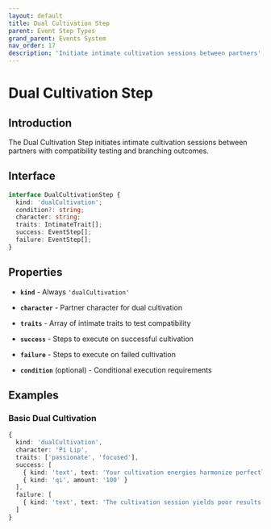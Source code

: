 ```yaml
---
layout: default
title: Dual Cultivation Step
parent: Event Step Types
grand_parent: Events System
nav_order: 17
description: 'Initiate intimate cultivation sessions between partners'
---
```


# Dual Cultivation Step

## Introduction

The Dual Cultivation Step initiates intimate cultivation sessions between partners with compatibility testing and branching outcomes.

## Interface

```typescript
interface DualCultivationStep {
  kind: 'dualCultivation';
  condition?: string;
  character: string;
  traits: IntimateTrait[];
  success: EventStep[];
  failure: EventStep[];
}
```

## Properties

- **`kind`** - Always `'dualCultivation'`

- **`character`** - Partner character for dual cultivation

- **`traits`** - Array of intimate traits to test compatibility

- **`success`** - Steps to execute on successful cultivation

- **`failure`** - Steps to execute on failed cultivation

- **`condition`** (optional) - Conditional execution requirements

## Examples

### Basic Dual Cultivation

```typescript
{
  kind: 'dualCultivation',
  character: 'Pi Lip',
  traits: ['passionate', 'focused'],
  success: [
    { kind: 'text', text: 'Your cultivation energies harmonize perfectly.' },
    { kind: 'qi', amount: '100' }
  ],
  failure: [
    { kind: 'text', text: 'The cultivation session yields poor results.' }
  ]
}
```

